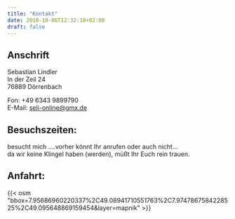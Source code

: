 ```yaml
---
title: "Kontakt"
date: 2018-10-06T12:32:18+02:00
draft: false
---
```


## Anschrift

Sebastian Lindler  
In der Zeil 24  
76889 Dörrenbach  

Fon: +49 6343 9899790  
E-Mail: <a href="mailto:seli-online@gmx.de">seli-online@gmx.de</a>

 
## Besuchszeiten: 

besucht mich ....vorher könnt Ihr anrufen oder auch nicht...  
da wir keine Klingel haben (werden), müßt Ihr Euch rein trauen.

## Anfahrt:
{{< osm "bbox=7.95686960220337%2C49.08941710551763%2C7.9747867584228525%2C49.095648869159454&amp;layer=mapnik" >}}

